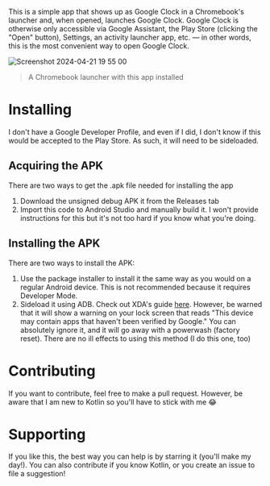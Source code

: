 This is a simple app that shows up as Google Clock in a Chromebook's launcher and, when opened, launches Google Clock. Google Clock is otherwise only accessible via Google Assistant, the Play Store (clicking the "Open" button), Settings, an activity launcher app, etc. — in other words, this is the most convenient way to open Google Clock.

![Screenshot 2024-04-21 19 55 00](https://github.com/BroJac5246/ChromebookClockShortcut/assets/104146239/64f80151-ef16-444d-81f5-a76bf677edc3)

> A Chromebook launcher with this app installed

# Installing
I don't have a Google Developer Profile, and even if I did, I don't know if this would be accepted to the Play Store. As such, it will need to be sideloaded.

## Acquiring the APK
There are two ways to get the .apk file needed for installing the app
1. Download the unsigned debug APK it from the Releases tab
2. Import this code to Android Studio and manually build it. I won't provide instructions for this but it's not too hard if you know what you're doing.

## Installing the APK
There are two ways to install the APK:
1. Use the package installer to install it the same way as you would on a regular Android device. This is not recommended because it requires Developer Mode.
2. Sideload it using ADB. Check out XDA's guide [here](https://www.xda-developers.com/how-sideload-apps-chromebook/#:~:text=How%20to%20sideload%20apps%20to%20a%20Chromebook%20via%20ADB). However, be warned that it will show a warning on your lock screen that reads "This device may contain apps that haven't been verified by Google." You can absolutely ignore it, and it will go away with a powerwash (factory reset). There are no ill effects to using this method (I do this one, too)

# Contributing
If you want to contribute, feel free to make a pull request. However, be aware that I am new to Kotlin so you'll have to stick with me 😂

# Supporting
If you like this, the best way you can help is by starring it (you'll make my day!). You can also contribute if you know Kotlin, or you create an issue to file a suggestion!
